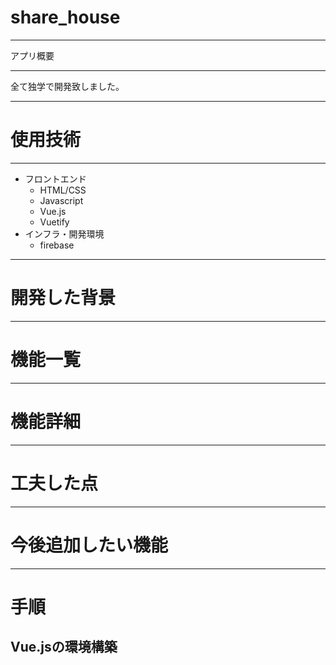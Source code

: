 # share_house
***
アプリ概要
***
全て独学で開発致しました。
***
# 使用技術
***
* フロントエンド
  * HTML/CSS
  * Javascript
  * Vue.js
  * Vuetify
* インフラ・開発環境
  * firebase
*** 
# 開発した背景  

***
# 機能一覧

***
# 機能詳細

***
# 工夫した点

***
# 今後追加したい機能

***

# 手順
## Vue.jsの環境構築